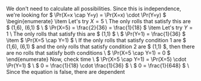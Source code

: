 We don't need to calculate all possibilities. Since this is independence, we're looking for $ \Pr(X=x \cap Y=y) = \Pr(X=x) \cdot \Pr(Y=y) $
\begin{enumerate}
	\item Let's try $X=5$ \\
The only rolls that satisfy this are $ (1,6), (6,1) $ \\
$ \Pr(X=5) = \frac{2}{36} = \frac{1}{18} $
	\item Let's try $Y=1$ \\
The only rolls that satisfy this are $ (1,1) $ \\
$ \Pr(Y=1) = \frac{1}{36} $
	\item $ \Pr(X=5 \cap Y=1) $ \\
	      If the only rolls that satisfy condition 1 are $ (1,6), (6,1) $ and the only rolls that satisfy condition 2 are $ (1,1) $, then there are no rolls that satisfy both conditions \\
	      $ \Pr(X=5 \cap Y=1) = 0 $
\end{enumerate}
Now, check time \\
$ \Pr(X=5 \cap Y=1) = \Pr(X=5) \cdot \Pr(Y=1) $ \\
$ 0 = \frac{1}{18} \cdot \frac{1}{36} $ \\
$ 0 = \frac{1}{648} $ \\
Since the equation is false, there are dependent
